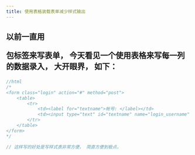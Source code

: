 ```yaml
---
title: 使用表格装载表单减少样式输出
---
```


## 以前一直用<p>包<label>标签来写表单， 今天看见一个使用表格来写每一列的数据录入， 大开眼界， 如下：
```javascript
//html
/* 
<form class="login" action="#" method="post">
	<table>
		<tr>
			<td><label for="textname">帐号: </label></td>
			<td><input type="text" id="textname" name="login_username" /></td>
		</tr>
	</table>
</form>
*/

// 这样写的好处是写样式表非常方便， 简直方便到极点， 
```

